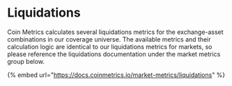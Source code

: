 # Liquidations

Coin Metrics calculates several liquidations metrics for the exchange-asset combinations in our coverage universe. The available metrics and their calculation logic are identical to our liquidations metrics for markets, so please reference the liquidations documentation under the market metrics group below.&#x20;

{% embed url="https://docs.coinmetrics.io/market-metrics/liquidations" %}
